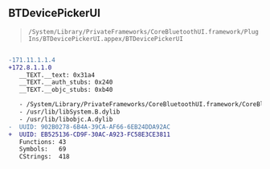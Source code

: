 ## BTDevicePickerUI

> `/System/Library/PrivateFrameworks/CoreBluetoothUI.framework/PlugIns/BTDevicePickerUI.appex/BTDevicePickerUI`

```diff

-171.11.1.1.4
+172.8.1.1.0
   __TEXT.__text: 0x31a4
   __TEXT.__auth_stubs: 0x240
   __TEXT.__objc_stubs: 0xb40

   - /System/Library/PrivateFrameworks/CoreBluetoothUI.framework/CoreBluetoothUI
   - /usr/lib/libSystem.B.dylib
   - /usr/lib/libobjc.A.dylib
-  UUID: 902B0278-6B4A-39CA-AF66-6EB24DDA92AC
+  UUID: EB525136-CD9F-30AC-A923-FC58E3CE3811
   Functions: 43
   Symbols:   69
   CStrings:  418

```
